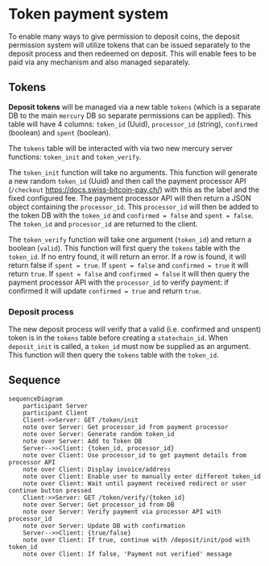 # Token payment system

To enable many ways to give permission to deposit coins, the deposit permission system will utilize tokens that can be issued separately to the deposit process and then redeemed on deposit. This will enable fees to be paid via any mechanism and also managed separately. 

## Tokens

**Deposit tokens** will be managed via a new table `tokens` (which is a separate DB to the main `mercury` DB so separate permissions can be applied). This table will have 4 columns: `token_id` (Uuid), `processor_id` (string), `confirmed` (boolean) and `spent` (boolean). 

The `tokens` table will be interacted with via two new mercury server functions: `token_init` and `token_verify`. 

The `token_init` function will take no arguments. This function will generate a new random `token_id` (Uuid) and then call the payment processor API (`/checkout` https://docs.swiss-bitcoin-pay.ch/) with this as the label and the fixed configured fee. The payment processor API will then return a JSON object containing the `processor_id`. 
This `processor_id` will then be added to the token DB with the `token_id` and `confirmed = false` and `spent = false`. The `token_id` and `processor_id` are returned to the client. 

The `token_verify` function will take one argument (`token_id`) and return a boolean (`valid`). This function will first query the `tokens` table with the `token_id`. If no entry found, it will return an error. If a row is found, it will return false if `spent = true`. If `spent = false` and `confirmed = true` it will return `true`. If `spent = false` and `confirmed = false` it will then query the payment processor API with the `processor_id` to verify payment: if confirmed it will update `confirmed = true` and return `true`. 

### Deposit process

The new deposit process will verify that a valid (i.e. confirmed and unspent) token is in the `tokens` table before creating a `statechain_id`. 
When `deposit_init` is called, a `token_id` must now be supplied as an argument. This function will then query the `tokens` table with the `token_id`. 

## Sequence

```mermaid
sequenceDiagram
    participant Server
    participant Client
    Client->>Server: GET /token/init
    note over Server: Get processor_id from payment processor
    note over Server: Generate random token_id
    note over Server: Add to Token DB
    Server-->>Client: {token_id, processor_id}
    note over Client: Use processor_id to get payment details from processor API
    note over Client: Display invoice/address
    note over Client: Enable user to manually enter different token_id 
    note over Client: Wait until payment received redirect or user continue button pressed
    Client->>Server: GET /token/verify/{token_id}
    note over Server: Get processor_id from DB
    note over Server: Verify payment via processor API with processor_id
    note over Server: Update DB with confirmation
    Server-->>Client: {true/false}
    note over Client: If true, continue with /deposit/init/pod with token_id
    note over Client: If false, 'Payment not verified' message
```
